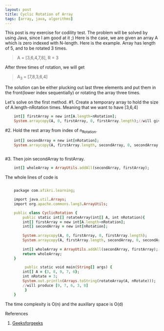 ```yaml
---
layout: post
title: Cyclic Rotation of Array 
tags: [array, java, algorithms]
---
```

This post is my exercise for codility test. The problem will be solved by using Java, since I am good at it ;)
Here is the case, we are given an array A which is zero indexed with N-length. Here is the example. Array has length of 5, and to be rotated 3 times. 
> A = [3,6,4,7,8], R = 3

After three times of rotation, we will get

>A<sub>3</sub> = [7,8,3,6,4]

The solution can be either plucking out last three elements and put them in the front(lower index sequentially) or rotating the array three times.

Let's solve on the first method.
#1. Create a temporary array to hold the size of A.length-nRotation times. Meaning that we want to have [3,6,4]

```ruby    
    int[] firstArray = new int[A.length-nRotation];	
    System.arraycopy(A, 0, firstArray, 0, firstArray.length);//will give [3,6,4]
```

#2. Hold the rest array from index of n<sub>Rotation</sub>.

```ruby
    int[] secondArray = new int[nRotation];
    System.arraycopy(A, firstArray.length, secondArray, 0, secondArray.length);	//will give [7,8]
    
```

#3. Then join secondArray to firstArray.

```ruby
    int[] wholeArray = ArrayUtils.addAll(secondArray, firstArray);
```
The whole lines of code is
```ruby

	package com.afikri.learning;

	import java.util.Arrays;
	import org.apache.commons.lang3.ArrayUtils;

	public class CyclicRotation {
	    public static int[] rotateArray(int[] A, int nRotation){    
		int[] firstArray = new int[A.length-nRotation];	
		int[] secondArray = new int[nRotation];
		
		System.arraycopy(A, 0, firstArray, 0, firstArray.length);
		System.arraycopy(A, firstArray.length, secondArray, 0, secondArray.length);	
		
		int[] wholeArray = ArrayUtils.addAll(secondArray, firstArray);
		return wholeArray;
	}

	     public static void main(String[] args) {
		int[] A = {3, 8, 9, 7, 6};		
		int nRotate = 3;
		System.out.println(Arrays.toString(rotateArray(A, nRotate)));
		//will produce [9, 7, 6, 3, 8]
	     }
	}
```
The time complexity is O(n) and the auxillary space is O(d)

References<br>
1. [Geeksforgeeks](https://www.geeksforgeeks.org/array-rotation/)
